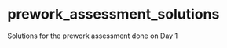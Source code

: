 prework_assessment_solutions
============================

Solutions for the prework assessment done on Day 1
